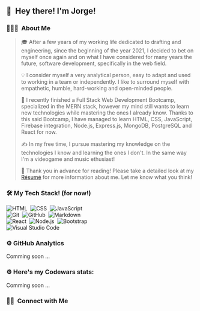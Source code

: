 ## 👋 &nbsp;Hey there! I'm Jorge!

### 👨🏻‍💻 &nbsp;About Me
>🎓 After a few years of my working life dedicated to drafting and engineering, since the beginning of the year 2021, I decided to bet on myself once again and on what I have considered for many years the future, software development, specifically in the web field.
>
>💡 I consider myself a very analytical person, easy to adapt and used to working in a team or independently. I like to surround myself with empathetic, humble, hard-working and open-minded people.
>
>🌱 I recently finished a Full Stack Web Development Bootcamp, specialized in the MERN stack, however my mind still wants to learn new technologies while mastering the ones I already know. Thanks to this said Bootcamp, I have managed to learn HTML, CSS, JavaScript, Firebase integration, Node.js, Express.js, MongoDB, PostgreSQL and React for now.
>
>✍️ In my free time, I pursue mastering my knowledge on the technologies I know and learning the ones I don't. In the same way I'm a videogame and music ethusiast! 
>
>📄 Thank you in advance for reading! Please take a detailed look at my [Résumé](https://www.linkedin.com/in/fabriziocarella/) for more information about me. Let me know what you think!

### 🛠 My Tech Stack! (for now!)

![HTML](https://img.shields.io/badge/-HTML-05122A?style=flat&logo=HTML5)&nbsp;
![CSS](https://img.shields.io/badge/-CSS-05122A?style=flat&logo=CSS3&logoColor=1572B6)&nbsp;
![JavaScript](https://img.shields.io/badge/-JavaScript-05122A?style=flat&logo=javascript)&nbsp;\
![Git](https://img.shields.io/badge/-Git-05122A?style=flat&logo=git)&nbsp;
![GitHub](https://img.shields.io/badge/-GitHub-05122A?style=flat&logo=github)&nbsp;
![Markdown](https://img.shields.io/badge/-Markdown-05122A?style=flat&logo=markdown)\
![React](https://img.shields.io/badge/-React-05122A?style=flat&logo=react)&nbsp;
![Node.js](https://img.shields.io/badge/-Node.js-05122A?style=flat&logo=node.js)&nbsp;
![Bootstrap](https://img.shields.io/badge/-Bootstrap-05122A?style=flat&logo=bootstrap&logoColor=563D7C)\
![Visual Studio Code](https://img.shields.io/badge/-Visual%20Studio%20Code-05122A?style=flat&logo=visual-studio-code&logoColor=007ACC)&nbsp;

### ⚙️ GitHub Analytics

<p> Comming soon ... </p>


### ⚙️ Here's my Codewars stats:

<p> Comming soon ... </p>

### 🤝🏻 &nbsp;Connect with Me

<p>
<a href="mailto:jorge.sanchezcuesta@hotmail.com"></a>
</p>
